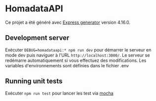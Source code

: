 # HomadataAPI

Ce projet a été généré avec [Express generator](https://expressjs.com/en/starter/generator.html) version 4.16.0.

## Development server

Exécuter `DEBUG=homadataapi:* npm run dev` pour démarrer le serveur en mode dev puis naviguer à l'URL `http://localhost:3000/`. Le serveur se redémarre automatiquement si vous effectuez des modifications. Les variables d'environnements sont définies dans le fichier .env

## Running unit tests

Exécuter `npm run test` pour lancer les test via [mocha](https://mochajs.org/)
